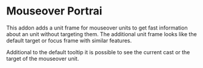 # Mouseover Portrai

This addon adds a unit frame for mouseover units to get fast information about an unit without targeting them. The additional unit frame looks like the default target or focus frame with similar features.

Additional to the default tooltip it is possible to see the current cast or the target of the mouseover unit.
